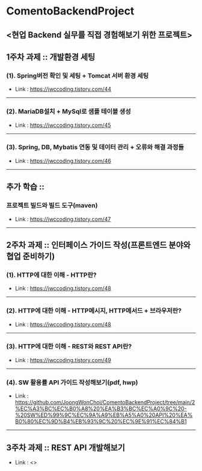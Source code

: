 # ComentoBackendProject
<현업 Backend 실무를 직접 경험해보기 위한 프로젝트>
-----
## 1주차 과제 :: 개발환경 세팅
### (1). Spring버전 확인 및 세팅 + Tomcat 서버 환경 세팅
* Link : <https://jwccoding.tistory.com/44>
-----
### (2). MariaDB설치 + MySql로 샘플 테이블 생성
* Link : <https://jwccoding.tistory.com/45>
-----
### (3). Spring, DB, Mybatis 연동 및 데이터 관리 + 오류와 해결 과정들
* Link : <https://jwccoding.tistory.com/46>
-----
## 추가 학습 :: 
### 프로젝트 빌드와 빌드 도구(maven)
* Link : <https://jwccoding.tistory.com/47>
-----
## 2주차 과제 :: 인터페이스 가이드 작성(프론트엔드 분야와 협업 준비하기)
### (1). HTTP에 대한 이해 - HTTP란?
* Link : <https://jwccoding.tistory.com/48>
-----
### (2). HTTP에 대한 이해 - HTTP메시지, HTTP메서드 + 브라우저란?
* Link : <https://jwccoding.tistory.com/48>
-----
### (3). HTTP에 대한 이해 - REST와 REST API란?
* Link : <https://jwccoding.tistory.com/49>
-----
### (4). SW 활용률 API 가이드 작성해보기(pdf, hwp)
* Link : <https://github.com/JoongWonChoi/ComentoBackendProject/tree/main/2%EC%A3%BC%EC%B0%A8%20%EA%B3%BC%EC%A0%9C%20-%20SW%ED%99%9C%EC%9A%A9%EB%A5%A0%20API%20%EA%B0%80%EC%9D%B4%EB%93%9C%20%EC%9E%91%EC%84%B1>
-----
## 3주차 과제 :: REST API 개발해보기
* Link : <>
